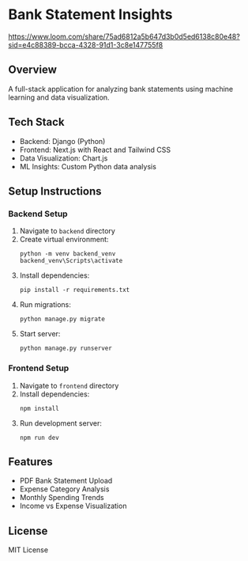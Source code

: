 # Bank Statement Insights
https://www.loom.com/share/75ad6812a5b647d3b0d5ed6138c80e48?sid=e4c88389-bcca-4328-91d1-3c8e147755f8
## Overview
A full-stack application for analyzing bank statements using machine learning and data visualization.

## Tech Stack
- Backend: Django (Python)
- Frontend: Next.js with React and Tailwind CSS
- Data Visualization: Chart.js
- ML Insights: Custom Python data analysis

## Setup Instructions

### Backend Setup
1. Navigate to `backend` directory
2. Create virtual environment:
   ```
   python -m venv backend_venv
   backend_venv\Scripts\activate
   ```
3. Install dependencies:
   ```
   pip install -r requirements.txt
   ```
4. Run migrations:
   ```
   python manage.py migrate
   ```
5. Start server:
   ```
   python manage.py runserver
   ```

### Frontend Setup
1. Navigate to `frontend` directory
2. Install dependencies:
   ```
   npm install
   ```
3. Run development server:
   ```
   npm run dev
   ```

## Features
- PDF Bank Statement Upload
- Expense Category Analysis
- Monthly Spending Trends
- Income vs Expense Visualization

## License
MIT License

